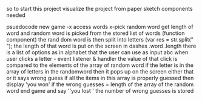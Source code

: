 so to start this project
visualize the project from paper sketch 
components needed 

psuedocode
new game 
    -x access words 
    x-pick random word 
    get length of word and 
random word is picked from the stored list of words (function component)
the rand dom word is then split into letters (var res = str.split(" ");
the length of that word is put on the screen in dashes .word .length
there is a list of options as in alphabet that the user can use as input abc 
when user clicks a letter - event listener & handler 
the value of that click is compared to the elements of the array of random word 
if the letter is in the array of letters in the  randomword then it pops up on the screen 
either that or it says wrong guess 
if all the items in this array is properly guessed then display 'you won'
if the wrong guesses = length of the array of the random word end game and say ''you lost '
the number of wrong guesses is stored


